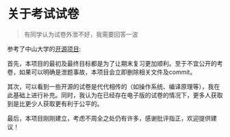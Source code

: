 # 关于考试试卷

> 有同学认为试卷外泄不好，我需要回答一波


参考了中山大学的[开源项目](https://github.com/sysuexam/SYSU-Exam/issues/3): 

首先，本项目的最初及最终目标都是为了让期末复习更加顺利。至于不宜公开的考卷，如果可以明确是泄题事故，本项目会立即删除相关文件及commit。

其次，可以看到一些开源的试卷是代代相传的（如操作系统、编译原理等），我在此基础上进行补充。同时，我认为在已经存在电子版的试卷的情况下，更多人获取到是比更少人获取更有利于公平的。


最后，本项目刚刚建立，考虑不周全之处仍有许多，感谢批评指正，欢迎提供建议！
